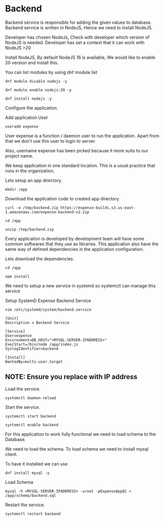 # **Backend**

Backend service is responsible for adding the given values to database. Backend service is written in NodeJS, Hence we need to install NodeJS.

Developer has chosen NodeJs, Check with developer which version of NodeJS is needed. Developer has set a context that it can work with NodeJS >20

Install NodeJS, By default NodeJS 16 is available, We would like to enable 20 version and install this.

You can list modules by using dnf module list

```
dnf module disable nodejs -y
```

```
dnf module enable nodejs:20 -y
```

```
dnf install nodejs -y
```


Configure the application.

Add application User

```
useradd expense
```

User expense is a function / daemon user to run the application. Apart from that we don't use this user to login to server.

Also, username expense has been picked because it more suits to our project name.

We keep application in one standard location. This is a usual practice that runs in the organization.

Lets setup an app directory.

```
mkdir /app
```

Download the application code to created app directory.

```
curl -o /tmp/backend.zip https://expense-builds.s3.us-east-1.amazonaws.com/expense-backend-v2.zip
```

```
cd /app
```

```
unzip /tmp/backend.zip
```


Every application is developed by development team will have some common softwares that they use as libraries. This application also have the same way of defined dependencies in the application configuration.

Lets download the dependencies.

```
cd /app
```

```
npm install
```


We need to setup a new service in systemd so systemctl can manage this service

Setup SystemD Expense Backend Service

```
vim /etc/systemd/system/backend.service
```

```
[Unit]
Description = Backend Service

[Service]
User=expense
Environment=DB_HOST="<MYSQL-SERVER-IPADDRESS>"
ExecStart=/bin/node /app/index.js
SyslogIdentifier=backend

[Install]
WantedBy=multi-user.target
```


## **NOTE: Ensure you replace with IP address**

Load the service.

```
systemctl daemon-reload
```

Start the service.

```
systemctl start backend
```

```
systemctl enable backend
```


For this application to work fully functional we need to load schema to the Database.

We need to load the schema. To load schema we need to install mysql client.

To have it installed we can use

```
dnf install mysql -y
```

Load Schema

```
mysql -h <MYSQL-SERVER-IPADDRESS> -uroot -pExpenseApp@1 < /app/schema/backend.sql
```


Restart the service.

```
systemctl restart backend
```
